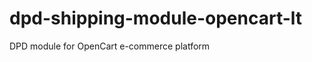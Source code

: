 dpd-shipping-module-opencart-lt
===============================

DPD module for OpenCart e-commerce platform
